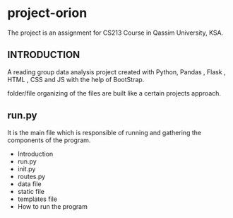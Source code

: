 # project-orion
The project is an assignment for CS213 Course in Qassim University, KSA.


INTRODUCTION
------------

A reading group data analysis project created with Python, Pandas , Flask , HTML , CSS and JS with the help of BootStrap.

folder/file organizing of the files are built like a certain projects approach. 


run.py
------------

It is the main file which is responsible of running and gathering the components of the program.




 * Introduction
 * run.py
 * init.py
  * routes.py
  * data file
  * static file
  * templates file
  * How to run the program 
  
